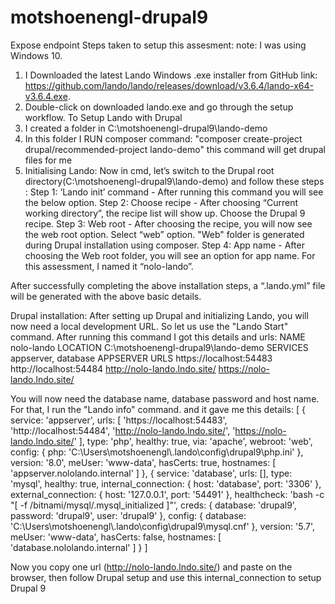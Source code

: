 # motshoenengl-drupal9
Expose endpoint
Steps taken to setup this assesment:
note: I was using Windows 10.
1. I Downloaded the latest Lando Windows .exe installer from GitHub link: https://github.com/lando/lando/releases/download/v3.6.4/lando-x64-v3.6.4.exe.
2. Double-click on downloaded lando.exe and go through the setup workflow.
To Setup Lando with Drupal
1. I created a folder in C:\motshoenengl-drupal9\lando-demo
2. In this folder I RUN composer command: "composer create-project drupal/recommended-project lando-demo" this command will get drupal files for me
3. Initialising Lando:
Now in cmd, let’s switch to the Drupal root directory(C:\motshoenengl-drupal9\lando-demo) and follow these steps :
Step 1: ‘Lando init’ command - After running this command you will see the below option.
Step 2: Choose recipe - After choosing “Current working directory”, the recipe list will show up. Choose the Drupal 9 recipe.
Step 3:  Web root - After choosing the recipe, you will now see the web root option. Select “web” option. "Web" folder is generated during Drupal installation using composer.
Step 4: App name - After choosing the Web root folder, you will see an option for app name. For this assessment, I named it “nolo-lando”.

After successfully completing the above installation steps, a “.lando.yml” file will be generated with the above basic details.

Drupal installation:
After setting up Drupal and initializing Lando, you will now need a local development URL. So let us use the "Lando Start" command. After running this command I got this details and urls:
 NAME            nolo-lando
 LOCATION        C:\motshoenengl-drupal9\lando-demo
 SERVICES        appserver, database
 APPSERVER URLS  https://localhost:54483
                 http://localhost:54484
                 http://nolo-lando.lndo.site/
                 https://nolo-lando.lndo.site/
                 
 You will now need the database name, database password and host name. For that, I run the "Lando info" command. and it gave me this details:
 [ { service: 'appserver',
    urls:
     [ 'https://localhost:54483',
       'http://localhost:54484',
       'http://nolo-lando.lndo.site/',
       'https://nolo-lando.lndo.site/' ],
    type: 'php',
    healthy: true,
    via: 'apache',
    webroot: 'web',
    config: { php: 'C:\\Users\\motshoenengl\\.lando\\config\\drupal9\\php.ini' },
    version: '8.0',
    meUser: 'www-data',
    hasCerts: true,
    hostnames: [ 'appserver.nololando.internal' ] },
  { service: 'database',
    urls: [],
    type: 'mysql',
    healthy: true,
    internal_connection: { host: 'database', port: '3306' },
    external_connection: { host: '127.0.0.1', port: '54491' },
    healthcheck: 'bash -c "[ -f /bitnami/mysql/.mysql_initialized ]"',
    creds: { database: 'drupal9', password: 'drupal9', user: 'drupal9' },
    config: { database: 'C:\\Users\\motshoenengl\\.lando\\config\\drupal9\\mysql.cnf' },
    version: '5.7',
    meUser: 'www-data',
    hasCerts: false,
    hostnames: [ 'database.nololando.internal' ] } ]
    
 Now you copy one url (http://nolo-lando.lndo.site/) and paste on the browser, then follow Drupal setup and use this internal_connection to setup Drupal 9
